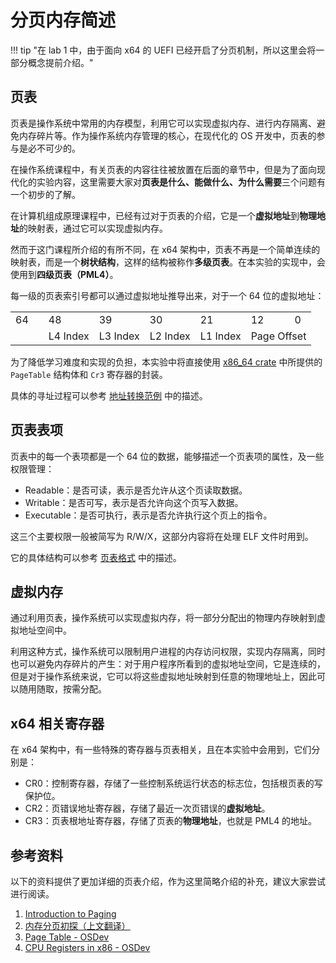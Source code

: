 # 分页内存简述

!!! tip "在 lab 1 中，由于面向 x64 的 UEFI 已经开启了分页机制，所以这里会将一部分概念提前介绍。"

## 页表

页表是操作系统中常用的内存模型，利用它可以实现虚拟内存、进行内存隔离、避免内存碎片等。作为操作系统内存管理的核心，在现代化的 OS 开发中，页表的参与是必不可少的。

在操作系统课程中，有关页表的内容往往被放置在后面的章节中，但是为了面向现代化的实验内容，这里需要大家对**页表是什么、能做什么、为什么需要**三个问题有一个初步的了解。

在计算机组成原理课程中，已经有过对于页表的介绍，它是一个**虚拟地址**到**物理地址**的映射表，通过它可以实现虚拟内存。

然而于这门课程所介绍的有所不同，在 x64 架构中，页表不再是一个简单连续的映射表，而是一个**树状结构**，这样的结构被称作**多级页表**。在本实验的实现中，会使用到**四级页表（PML4）**。

每一级的页表索引号都可以通过虚拟地址推导出来，对于一个 64 位的虚拟地址：

<table class="inst">
<tr>
    <td class="inst-numnodel">64</td>
    <td class="inst-numnode" colspan="16"></td>
    <td class="inst-numnoder">48</td>
    <td class="inst-numnode" colspan="8"4></td>
    <td class="inst-numnoder">39</td>
    <td class="inst-numnode" colspan="8"></td>
    <td class="inst-numnodel">30</td>
    <td class="inst-numnode" colspan="8"></td>
    <td class="inst-numnodel">21</td>
    <td class="inst-numnode" colspan="8"></td>
    <td class="inst-numnodel">12</td>
    <td class="inst-numnode" colspan="12"></td>
    <td class="inst-numnodel">0</td>
</tr>
<tr>
    <td colspan="17" class="inst-node-little"></td>
    <td colspan="9" class="inst-node-little">L4 Index</td>
    <td colspan="9" class="inst-node-little">L3 Index</td>
    <td colspan="9" class="inst-node-little">L2 Index</td>
    <td colspan="9" class="inst-node-little">L1 Index</td>
    <td colspan="14" class="inst-node-little">Page Offset</td>
</tr>
</table>

为了降低学习难度和实现的负担，本实验中将直接使用 [x86_64 crate](https://docs.rs/x86_64) 中所提供的 `PageTable` 结构体和 `Cr3` 寄存器的封装。

具体的寻址过程可以参考 [地址转换范例](https://os.phil-opp.com/zh-CN/paging-introduction/#di-zhi-zhuan-huan-fan-li) 中的描述。

## 页表表项

页表中的每一个表项都是一个 64 位的数据，能够描述一个页表项的属性，及一些权限管理：

- Readable：是否可读，表示是否允许从这个页读取数据。
- Writable：是否可写，表示是否允许向这个页写入数据。
- Executable：是否可执行，表示是否允许执行这个页上的指令。

这三个主要权限一般被简写为 R/W/X，这部分内容将在处理 ELF 文件时用到。

它的具体结构可以参考 [页表格式](https://os.phil-opp.com/zh-CN/paging-introduction/#ye-biao-ge-shi) 中的描述。

## 虚拟内存

通过利用页表，操作系统可以实现虚拟内存，将一部分分配出的物理内存映射到虚拟地址空间中。

利用这种方式，操作系统可以限制用户进程的内存访问权限，实现内存隔离，同时也可以避免内存碎片的产生：对于用户程序所看到的虚拟地址空间，它是连续的，但是对于操作系统来说，它可以将这些虚拟地址映射到任意的物理地址上，因此可以随用随取，按需分配。

## x64 相关寄存器

在 x64 架构中，有一些特殊的寄存器与页表相关，且在本实验中会用到，它们分别是：

- CR0：控制寄存器，存储了一些控制系统运行状态的标志位，包括根页表的写保护位。
- CR2：页错误地址寄存器，存储了最近一次页错误的**虚拟地址**。
- CR3：页表根地址寄存器，存储了页表的**物理地址**，也就是 PML4 的地址。

## 参考资料

以下的资料提供了更加详细的页表介绍，作为这里简略介绍的补充，建议大家尝试进行阅读。

1. [Introduction to Paging](https://os.phil-opp.com/paging-introduction/)
2. [内存分页初探（上文翻译）](https://os.phil-opp.com/zh-CN/paging-introduction/#di-zhi-zhuan-huan-fan-li)
3. [Page Table - OSDev](https://wiki.osdev.org/Page_table)
4. [CPU Registers in x86 - OSDev](https://wiki.osdev.org/CPU_Registers_x86)

